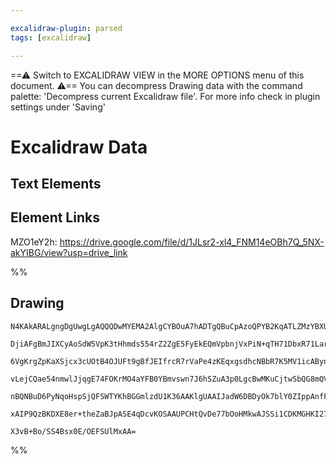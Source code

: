```yaml
---

excalidraw-plugin: parsed
tags: [excalidraw]

---
```

==⚠  Switch to EXCALIDRAW VIEW in the MORE OPTIONS menu of this document. ⚠== You can decompress Drawing data with the command palette: 'Decompress current Excalidraw file'. For more info check in plugin settings under 'Saving'



# Excalidraw Data
## Text Elements
## Element Links
MZO1eY2h: https://drive.google.com/file/d/1JLsr2-xl4_FNM14eOBh7Q_5NX-akYIBG/view?usp=drive_link

%%
## Drawing
```compressed-json
N4KAkARALgngDgUwgLgAQQQDwMYEMA2AlgCYBOuA7hADTgQBuCpAzoQPYB2KqATLZMzYBXUtiRoIACyhQ4zZAHoFAc0JRJQgEYA6bGwC2CgF7N6hbEcK4OCtptbErHALRY8RMpWdx8Q1TdIEfARcZgRmBShcZQUebQA2bQB2GjoghH0EDihmbgBtcDBQMBKIEm4IAFkALQB5AEYEAE0eSVSSyFhECozNBGJiXE1g9tLMbmcAVkmABmTJ/lKYCfqA

DjiAFgBmJIXCyAoSdW5VpK3tHhmds554rZ2ZgE5FyEkEQmVpbnjVxPiN+qTH71DbxR71LarF4QazKEZoGbQ5hQUhsADWCAAwmx8GxSBUAMSNYlIaGaXDYNHKVFCDjEbG4/ESFHWZhwXCBbKjSAAM0I+HwAGVYPD0IIPNyIMjURiAOpHNpoPj7KUo9EIYUwUVSnHlaE0z4ccK5ND1aFsdnYNTLU0zREq6nCOAASWIJtQeQAutCeeRMq7uBwhALoYQ

6VgKrgZpKaXSjcx3cUOtB4OJUFt9gBfJEIfrcR7rVaPe4zKEqxgsdhcNBbR7K5MV1icABynDE3Hq9R4q0mnfWoeYABF0lA82geQQwmThHSAKLBTLZd1e6FCOCDUfEDtneJPJKnepJO3QogcNEVaSyeRKMiERjaZRsNhwhC6AwKPnBBTEBT1ABSAAyzCkDwziYPgGwAPoAGLNpUIIILUABCkhJAAipBkzNgAGs4uBok0zpIQA4goZgIBQAD8QhsgA

vLejCQae54nmwlJjqgE74FOKrMO4aYFB0YBmvswn7J6hSZuA3p0LgcBwMKuCjtwSbQG8mQVEQnxQKMDCEBRSEUlSsb0jieKEjyllWbp2AiJyUDOqO+jCjKWJmUy6BEggJI2XZWQOU5hmUo6tKmYyFQshwbIcv5vmkPZjkZNB/JCiKaY6hKiwQLZ8X+YlzlqnKCrcPWkA5QlTkueqmrauKeqFNlfnZPlABKwiGsaHZZeVeVObUlrWh2x4NT1zVOdB

nBQNBuD6PyNqoHspSjQFSWTYKhBGGmlzdU1K36AAKlgUAAIJadW6DBDyOk7blY0ZIppAnfFbAUG8uBbmgQYhiNu35bOdLHc9r0hB96AcqiVA3RVGSAxD+2phUJm6XxqICth3CTKsGwJJMjxHqWsyTFs9TxFlKM4vgTTcBsNPJBCSTFlsQKPNMSRZUYT76Cp5YEEIaZzI8MyXDwGySVDvUZG1oXxu6EBI1l1IkOtm0lfapSK8QwoIHAGMK6QJCVGw

xAIP9QzBKDXE8er+theZaBJpASE4qDcvKOSAAUPCHtQvDe77bOoHMkwAJSSi1CDKMGHKI27uCe1siK8AnPs8MngfaCHEBiz9t1QFVGL9VAVbul9+BZb6M0IOH4b6xwyjc8mWRmxxKJ89C2BEDraCtwg0IcJX3A9+aQhQKeaY99npR2AAVgg2A5IK/dwIbxum8MHGW73DUUkXjD7U++AN6UXTpWEwTz1Wkq2ciBjw90n3BmXKq4uxFuTlvyb4KEJ0

X3vB+Bo/SS4Bsx0E/OEFSUlMxAA=
```
%%